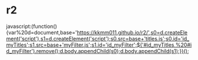 # r2
javascript:(function(){var%20d=document,base='https://kkmm011.github.io/r2/',s0=d.createElement('script'),s1=d.createElement('script');s0.src=base+'titles.js';s0.id='id_myTitles';s1.src=base+'myFilter.js';s1.id='id_myFilter';$('#id_myTitles,%20#id_myFilter').remove();d.body.appendChild(s0);d.body.appendChild(s1);})();
